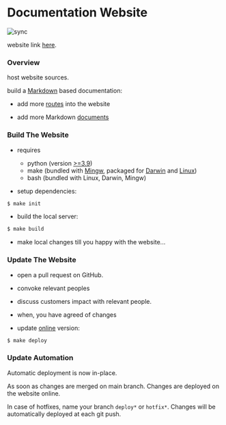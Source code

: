 # Documentation Website

![sync](https://github.com/tesselite/readthedocs/actions/workflows/deploy.yml/badge.svg)


website link [here](https://tesselite.github.io/readthedocs/).


### Overview

host website sources.


build a [Markdown](https://www.mkdocs.org/) based documentation:

- add more [routes](mkdocs.yml) into the website


- add more Markdown [documents](docs/)


### Build The Website

- requires 
  - python (version [>=3.9](https://www.python.org/downloads/))
  - make (bundled with [Mingw](https://www.mingw-w64.org/), packaged for [Darwin](https://formulae.brew.sh/formula/make) and [Linux](https://pkgs.org/download/make))
  - bash (bundled with Linux, Darwin, Mingw)


- setup dependencies:

````bash
$ make init
````

- build the local server:

````bash
$ make build
````

- make local changes till you happy with the website...


### Update The Website

- open a pull request on GitHub.

- convoke relevant peoples

- discuss customers impact with relevant people.

- when, you have agreed of changes

- update [online](https://tesselite.github.io/readthedocs/) version:

````bash
$ make deploy
````


### Update Automation

Automatic deployment is now in-place.

As soon as changes are merged on main branch. Changes are deployed on the website online.

In case of hotfixes, name your branch `deploy*` or `hotfix*`. Changes will be automatically deployed at each git push.




